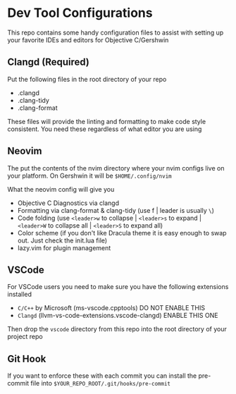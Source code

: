 # Dev Tool Configurations

This repo contains some handy configuration files to assist with setting up your favorite IDEs and editors for Objective C/Gershwin


## Clangd (Required)

Put the following files in the root directory of your repo

- .clangd
- .clang-tidy
- .clang-format

These files will provide the linting and formatting to make code style consistent. You need these regardless of what editor you are using

## Neovim

The put the contents of the nvim directory where your nvim configs live on your platform. On Gershwin it will be `$HOME/.config/nvim`

What the neovim config will give you

- Objective C Diagnostics via clangd
- Formatting via clang-format & clang-tidy (use <leader>f | leader is usually `\`)
- Code folding (use `<leader>w` to collapse | `<leader>s` to expand | `<leader>W` to collapse all | `<leader>S` to expand all)
- Color scheme (if you don't like Dracula theme it is easy enough to swap out. Just check the init.lua file)
- lazy.vim for plugin management

## VSCode

For VSCode users you need to make sure you have the following extensions installed

- `C/C++` by Microsoft (ms-vscode.cpptools) DO NOT ENABLE THIS
- `Clangd` (llvm-vs-code-extensions.vscode-clangd) ENABLE THIS ONE

Then drop the `vscode` directory from this repo into the root directory of your project repo


## Git Hook

If you want to enforce these with each commit you can install the pre-commit file into `$YOUR_REPO_ROOT/.git/hooks/pre-commit`
